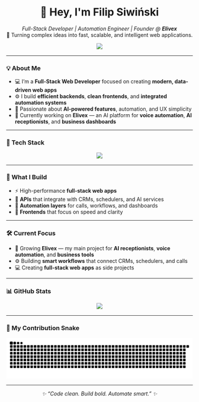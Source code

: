 <!-- Profile README for Filip Siwiński -->

<h1 align="center">👋 Hey, I'm Filip Siwiński</h1>

<p align="center">
  <em>Full-Stack Developer | Automation Engineer | Founder @ <strong>Elivex</strong></em><br>
  🚀 Turning complex ideas into fast, scalable, and intelligent web applications.
</p>

<p align="center">
  <a href="https://linkedin.com/in/filip-siwiński-1193922b2">
    <img src="https://img.shields.io/badge/LinkedIn-0077B5?style=for-the-badge&logo=linkedin&logoColor=white" />
  </a>
</p>

---

### 💡 About Me  

- 💻 I’m a **Full-Stack Web Developer** focused on creating **modern, data-driven web apps**  
- ⚙️ I build **efficient backends**, **clean frontends**, and **integrated automation systems**  
- 🧠 Passionate about **AI-powered features**, automation, and UX simplicity  
- 🌱 Currently working on **<strong>Elivex</strong>** — an AI platform for **voice automation**, **AI receptionists**, and **business dashboards**  

---

### 🧠 Tech Stack  

<p align="center">
  <img src="https://skillicons.dev/icons?i=html,css,js,ts,react,nextjs,nodejs,express,python,fastapi,postgresql,mysql,docker,git,github" />
</p>

---

### 🚀 What I Build  

- ⚡ High-performance **full-stack web apps**  
- 🧩 **APIs** that integrate with CRMs, schedulers, and AI services  
- 🧠 **Automation layers** for calls, workflows, and dashboards  
- 🎨 **Frontends** that focus on speed and clarity  

---

### 🛠️ Current Focus  

- 🚀 Growing **Elivex** — my main project for **AI receptionists**, **voice automation**, and **business tools**  
- ⚙️ Building **smart workflows** that connect CRMs, schedulers, and calls  
- 💻 Creating **full-stack web apps** as side projects  

---

### 📊 GitHub Stats  

<p align="center">
  <img src="https://github-readme-stats.vercel.app/api?username=Siwyisme&show_icons=true&theme=radical" height="165" />
</p>

---

### 🐍 My Contribution Snake  

<picture>
  <source srcset="https://raw.githubusercontent.com/SiwyisMe/SiwyisMe/output/github-contribution-grid-snake-dark.svg" media="(prefers-color-scheme: dark)">
  <img src="https://raw.githubusercontent.com/SiwyisMe/SiwyisMe/output/github-contribution-grid-snake.svg" alt="GitHub Contribution Snake">
</picture>

---

<p align="center"><em>✨ “Code clean. Build bold. Automate smart.” ✨</em></p>

